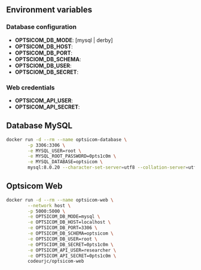 

## Environment variables

### Database configuration
- **OPTSICOM_DB_MODE**: [mysql | derby]
- **OPTSICOM_DB_HOST**:
- **OPTSICOM_DB_PORT**:
- **OPTSCIOM_DB_SCHEMA**:
- **OPTSCIOM_DB_USER**:
- **OPTSCIOM_DB_SECRET**:

### Web credentials
- **OPTSICOM_API_USER**:
- **OPTSICOM_API_SECRET**:

## Database MySQL

```bash
docker run -d --rm --name optsicom-database \
        -p 3306:3306 \
        -e MYSQL_USER=root \
        -e MYSQL_ROOT_PASSWORD=0pts1c0m \
        -e MYSQL_DATABASE=optsicom \
        mysql:8.0.20 --character-set-server=utf8 --collation-server=utf8_general_ci
```

## Optsicom Web

```bash
docker run -d --rm --name optsicom-web \
        --network host \
        -p 5000:5000 \
        -e OPTSICOM_DB_MODE=mysql \
        -e OPTSICOM_DB_HOST=localhost \
        -e OPTSICOM_DB_PORT=3306 \
        -e OPTSICOM_DB_SCHEMA=optsicom \
        -e OPTSICOM_DB_USER=root \
        -e OPTSCIOM_DB_SECRET=0pts1c0m \
        -e OPTSICOM_API_USER=researcher \
        -e OPTSICOM_API_SECRET=0pts1c0m \
        codeurjc/optsicom-web
```
